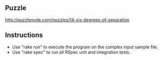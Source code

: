 ## Puzzle

http://puzzlenode.com/puzzles/14-six-degrees-of-separation

## Instructions

  - Use "rake run" to execute the program on the complex input sample file.
  - Use "rake spec" to run all RSpec unit and integration tests.
